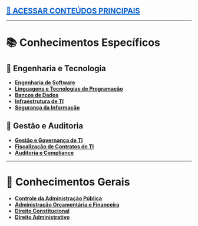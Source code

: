 <p align="left">
  <a href="https://thorello.github.io/conteudos-para-copiar.html" style="font-size:20px; text-decoration:underline; color:#005FCC;"><strong>📂 ACESSAR CONTEÚDOS PRINCIPAIS</strong></a>
</p>

---

# 📚 Conhecimentos Específicos

## 🔧 Engenharia e Tecnologia

- [**Engenharia de Software**](https://thorello.github.io/conhecimentos-especificos/engenharia-de-software/)
- [**Linguagens e Tecnologias de Programação**](https://thorello.github.io/conhecimentos-especificos/linguagens-e-tecnologias/)
- [**Bancos de Dados**](https://thorello.github.io/conhecimentos-especificos/bancos-de-dados/)
- [**Infraestrutura de TI**](https://thorello.github.io/conhecimentos-especificos/infraestrutura/)
- [**Segurança da Informação**](https://thorello.github.io/conhecimentos-especificos/seguranca-da-informacao/)

## 🏢 Gestão e Auditoria

- [**Gestão e Governança de TI**](https://thorello.github.io/conhecimentos-especificos/gestao-e-governanca/)
- [**Fiscalização de Contratos de TI**](https://thorello.github.io/conhecimentos-especificos/fiscalizacao-contratos/)
- [**Auditoria e Compliance**](https://thorello.github.io/conhecimentos-especificos/auditoria-compliance/)

---

# 📖 Conhecimentos Gerais

- [**Controle da Administração Pública**](https://thorello.github.io/conhecimentos-gerais/controle-administracao/)
- [**Administração Orçamentária e Financeira**](https://thorello.github.io/conhecimentos-gerais/orcamentaria-financeira/)
- [**Direito Constitucional**](https://thorello.github.io/conhecimentos-gerais/direito-constitucional/)
- [**Direito Administrativo**](https://thorello.github.io/conhecimentos-gerais/direito-administrativo/)
